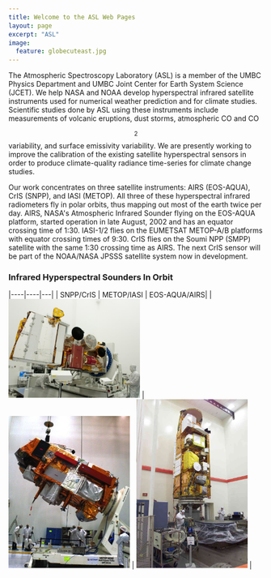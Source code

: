 ```yaml
---
title: Welcome to the ASL Web Pages
layout: page
excerpt: "ASL"
image:
  feature: globecuteast.jpg
---
```


The Atmospheric Spectroscopy Laboratory (ASL) is a member of the UMBC
Physics Department and UMBC Joint Center for Earth System Science
(JCET).  We help NASA and NOAA develop hyperspectral infrared
satellite instruments used for numerical weather prediction and for
climate studies. Scientific studies done by ASL using these
instruments include measurements of volcanic eruptions, dust storms,
atmospheric CO and CO$$_2$$ variability, and surface emissivity
variability.  We are presently working to improve the calibration of
the existing satellite hyperspectral sensors in order to produce
climate-quality radiance time-series for climate change studies.

Our work concentrates on three satellite instruments: AIRS (EOS-AQUA),
CrIS (SNPP), and IASI (METOP).  All three of these hyperspectral
infrared radiometers fly in polar orbits, thus mapping out most of the
earth twice per day.  AIRS, NASA's Atmospheric Infrared Sounder flying
on the EOS-AQUA platform, started operation in late August, 2002 and
has an equator crossing time of 1:30.  IASI-1/2 flies on the EUMETSAT
METOP-A/B platforms with equator crossing times of 9:30.  CrIS flies
on the Soumi NPP (SMPP) satellite with the same 1:30 crossing time as
AIRS.  The next CrIS sensor will be part of the NOAA/NASA JPSSS
satellite system now in development.

### Infrared Hyperspectral Sounders In Orbit

|----|----|---|
| SNPP/CrIS | METOP/IASI | EOS-AQUA/AIRS|
|<img src="/images/npp.jpg" width="260px" /> |  <img src="/images/metop-b.jpg" width="240px"  />  | <img src="/images/aqua.jpg" width="220px"  /> |

